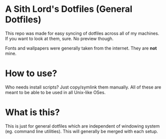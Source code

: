 # A Sith Lord's Dotfiles (General Dotfiles)

This repo was made for easy syncing of dotfiles across all of my machines. If you want to look at them, sure. No preview though.

Fonts and wallpapers were generally taken from the internet. They are **not** mine.

# How to use?

Who needs install scripts? Just copy/symlink them manually. All of these are meant to be able to be used in all Unix-like OSes.

# What is this?

This is just for general dotfiles which are independent of windowing system (eg. command line utilities). This will generally be merged with each setup.
